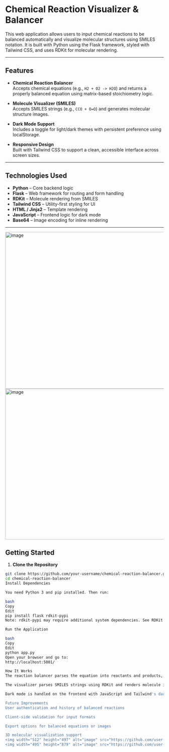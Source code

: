 # Chemical Reaction Visualizer & Balancer

This web application allows users to input chemical reactions to be balanced automatically and visualize molecular structures using SMILES notation. It is built with Python using the Flask framework, styled with Tailwind CSS, and uses RDKit for molecular rendering.

---

## Features

- **Chemical Reaction Balancer**  
  Accepts chemical equations (e.g., `H2 + O2 -> H2O`) and returns a properly balanced equation using matrix-based stoichiometry logic.

- **Molecule Visualizer (SMILES)**  
  Accepts SMILES strings (e.g., `CCO + O=O`) and generates molecular structure images.

- **Dark Mode Support**  
  Includes a toggle for light/dark themes with persistent preference using localStorage.

- **Responsive Design**  
  Built with Tailwind CSS to support a clean, accessible interface across screen sizes.

---

## Technologies Used

- **Python** – Core backend logic  
- **Flask** – Web framework for routing and form handling  
- **RDKit** – Molecule rendering from SMILES  
- **Tailwind CSS** – Utility-first styling for UI  
- **HTML / Jinja2** – Template rendering  
- **JavaScript** – Frontend logic for dark mode  
- **Base64** – Image encoding for inline rendering

---

<img width="512" height="497" alt="image" src="https://github.com/user-attachments/assets/eff27bfd-10fa-4024-9563-2886f25882a6" />
<img width="513" height="478" alt="image" src="https://github.com/user-attachments/assets/4d3fad3b-daeb-4c9f-93e4-da11f0e16483" />

## Getting Started

1. **Clone the Repository**

```bash
git clone https://github.com/your-username/chemical-reaction-balancer.git
cd chemical-reaction-balancer
Install Dependencies

You need Python 3 and pip installed. Then run:

bash
Copy
Edit
pip install flask rdkit-pypi
Note: rdkit-pypi may require additional system dependencies. See RDKit installation instructions for more details if needed.

Run the Application

bash
Copy
Edit
python app.py
Open your browser and go to:
http://localhost:5001/

How It Works
The reaction balancer parses the equation into reactants and products, converts the problem into a system of linear equations, and solves for the coefficients.

The visualizer parses SMILES strings using RDKit and renders molecule images, which are then base64-encoded and embedded directly into the HTML.

Dark mode is handled on the frontend with JavaScript and Tailwind's dark: classes.

Future Improvements
User authentication and history of balanced reactions

Client-side validation for input formats

Export options for balanced equations or images

3D molecular visualization support
<img width="512" height="497" alt="image" src="https://github.com/user-attachments/assets/eff27bfd-10fa-4024-9563-2886f25882a6" />
<img width="495" height="879" alt="image" src="https://github.com/user-attachments/assets/79b8d18e-edbd-465e-bcb5-609e939e2180" />



